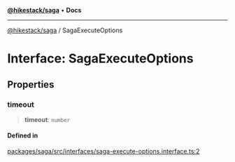 [**@hikestack/saga**](/official/reference/saga/index.md) • **Docs**

***

[@hikestack/saga](/official/reference/saga/globals.md) / SagaExecuteOptions

# Interface: SagaExecuteOptions

## Properties

### timeout

> **timeout**: `number`

#### Defined in

[packages/saga/src/interfaces/saga-execute-options.interface.ts:2](https://github.com/hikestack/hike/blob/2d4ca98e0cdf7a421674f597d4960cda8cd728c8/packages/saga/src/interfaces/saga-execute-options.interface.ts#L2)
